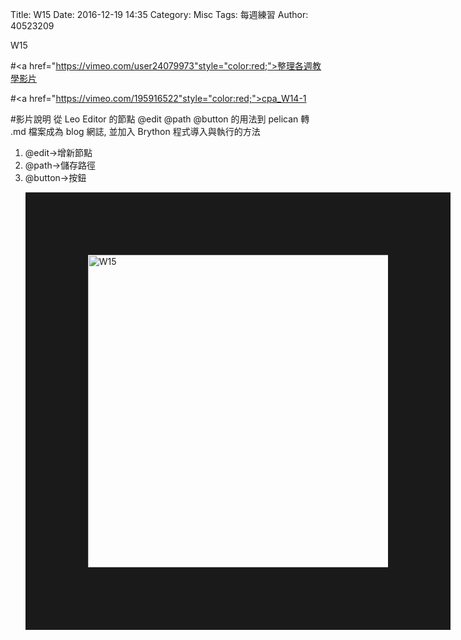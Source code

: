 Title: W15 
Date: 2016-12-19 14:35
Category: Misc
Tags: 每週練習
Author: 40523209

W15
<!-- PELICAN_END_SUMMARY -->

#<a href="https://vimeo.com/user24079973"style="color:red;">整理各週教學影片</a>

#<a href="https://vimeo.com/195916522"style="color:red;">cpa_W14-1</a>

#影片說明
從 Leo Editor 的節點 @edit @path @button 的用法到 pelican 轉 .md 檔案成為 blog 網誌, 並加入 Brython 程式導入與執行的方法

<OL TYPE=1>

<LI>@edit->增新節點

<LI>@path->儲存路徑

<LI>@button->按鈕

<a href="https://vimeo.com/195916522"><img src="https://github.com/s40523209/2016fallcp_hw/blob/gh-pages/%E6%93%B71%E5%8F%96.png?raw=true" alt="W15" title="W15" border="100" width=" 1000px" height="500px"></a>

